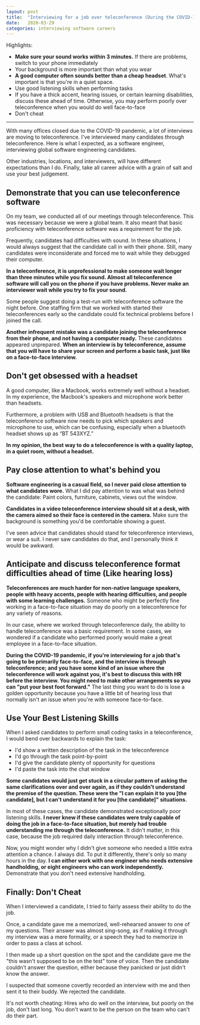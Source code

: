```yaml
---
layout: post
title:  "Interviewing for a job over teleconference (During the COVID-19 Pandemic)"
date:   2020-03-29
categories: interviewing software careers
---
```

Highlights:

- **Make sure your sound works within 3 minutes.** If there are problems, switch to your phone immediately
- Your background is more important than what you wear
- **A good computer often sounds better than a cheap headset**. What's important is that you're in a quiet space.
- Use good listening skills when performing tasks
- If you have a thick accent, hearing issues, or certain learning disabilities, discuss these ahead of time. Otherwise, you may perform poorly over teleconference when you would do well face-to-face
- Don't cheat

----------

With many offices closed due to the COVID-19 pandemic, a lot of interviews are moving to teleconference. I've interviewed many candidates through teleconference. Here is what I expected, as a software engineer, interviewing global software engineering candidates.

Other industries, locations, and interviewers, will have different expectations than I do. Finally, take all career advice with a grain of salt and use your best judgement.

## Demonstrate that you can use teleconference software ##

On my team, we conducted all of our meetings through teleconference. This was necessary because we were a global team. It also meant that basic proficiency with teleconference software was a requirement for the job.

Frequently, candidates had difficulties with sound. In these situations, I would always suggest that the candidate call in with their phone. Still, many candidates were inconsiderate and forced me to wait while they debugged their computer.

**In a teleconference, it is unprofessional to make someone wait longer than three minutes while you fix sound. Almost all teleconference software will call you on the phone if you have problems. Never make an interviewer wait while you try to fix your sound.**

Some people suggest doing a test-run with teleconference software the night before. One staffing firm that we worked with started their teleconferences early so the candidate could fix technical problems before I joined the call.

**Another infrequent mistake was a candidate joining the teleconference from their phone, and not having a computer ready.** These candidates appeared unprepared. **When an interview is by teleconference, assume that you will have to share your screen and perform a basic task, just like on a face-to-face interview.**

## Don't get obsessed with a headset ##

A good computer, like a Macbook, works extremely well without a headset. In my experience, the Macbook's speakers and microphone work better than headsets.

Furthermore, a problem with USB and Bluetooth headsets is that the teleconference software now needs to pick which speakers and microphone to use, which can be confusing, especially when a bluetooth headset shows up as “BT 543XYZ.”

**In my opinion, the best way to do a teleconference is with a quality laptop, in a quiet room, without a headset.**

## Pay close attention to what's behind you ##

**Software engineering is a casual field, so I never paid close attention to what candidates wore.** What I did pay attention to was what was behind the candidate: Paint colors, furniture, cabinets, views out the window.

**Candidates in a video teleconference interview should sit at a desk, with the camera aimed so their face is centered in the camera.** Make sure the background is something you'd be comfortable showing a guest.

I've seen advice that candidates should stand for teleconference interviews, or wear a suit. I never saw candidates do that, and I personally think it would be awkward.

## Anticipate and discuss teleconference format difficulties ahead of time (Like hearing loss) ##

**Teleconferences are much harder for non-native language speakers, people with heavy accents, people with hearing difficulties, and people with some learning challenges.** Someone who might be perfectly fine working in a face-to-face situation may do poorly on a teleconference for any variety of reasons.

In our case, where we worked through teleconference daily, the ability to handle teleconference was a basic requirement. In some cases, we wondered if a candidate who performed poorly would make a great employee in a face-to-face situation.

**During the COVID-19 pandemic, if you're interviewing for a job that's going to be primarily face-to-face, and the interview is through teleconference; and you have some kind of an issue where the teleconference will work against you, it's best to discuss this with HR before the interview. You might need to make other arrangements so you can "put your best foot forward."** The last thing you want to do is lose a golden opportunity because you have a little bit of hearing loss that normally isn't an issue when you're with someone face-to-face.

## Use Your Best Listening Skills ##

When I asked candidates to perform small coding tasks in a teleconference, I would bend over backwards to explain the task:

- I'd show a written description of the task in the teleconference
- I'd go through the task point-by-point
- I'd give the candidate plenty of opportunity for questions
- I'd paste the task into the chat window

**Some candidates would just get stuck in a circular pattern of asking the same clarifications over and over again, as if they couldn't understand the premise of the question. These were the "I can explain it to you [the candidate], but I can't understand it for you [the candidate]" situations.**

In most of these cases, the candidate demonstrated exceptionally poor listening skills. **I never knew if these candidates were truly capable of doing the job in a face-to-face situation, but merely had trouble understanding me through the teleconference.** It didn't matter, in this case, because the job required daily interaction through teleconference.

Now, you might wonder why I didn't give someone who needed a little extra attention a chance. I always did. To put it differently, there's only so many hours in the day. **I can either work with one engineer who needs extensive handholding, or eight engineers who can work independently.** Demonstrate that you don't need extensive handholding.

## Finally: Don't Cheat ##

When I interviewed a candidate, I tried to fairly assess their ability to do the job.

Once, a candidate gave me a memorized, well-rehearsed answer to one of my questions. Their answer was almost sing-song, as if making it through my interview was a mere formality, or a speech they had to memorize in order to pass a class at school.

I then made up a short question on the spot and the candidate gave me the "this wasn't supposed to be on the test" tone of voice. Then the candidate couldn't answer the question, either because they panicked or just didn't know the answer.

I suspected that someone covertly recorded an interview with me and then sent it to their buddy. We rejected the candidate.

It's not worth cheating: Hires who do well on the interview, but poorly on the job, don't last long. You don't want to be the person on the team who can't do their part.
